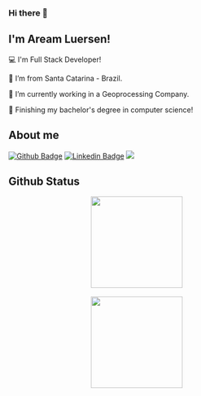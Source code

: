 ### Hi there 👋

## I'm Aream Luersen!

 
:computer: I'm Full Stack Developer!

:house_with_garden: I’m from Santa Catarina - Brazil.

🔭 I’m currently working in a Geoprocessing Company.
 
🏫 Finishing my bachelor's degree in computer science!

## About me

[![Github Badge](https://img.shields.io/badge/-Github-000?style=flat-square&logo=Github&logoColor=white&link=https://github.com/areamluersen)](https://github.com/areamluersen)
[![Linkedin Badge](https://img.shields.io/badge/-LinkedIn-blue?style=flat-square&logo=Linkedin&logoColor=white&link=https://www.linkedin.com/in/aream-luersen-5b5913150/)]( https://www.linkedin.com/in/aream-luersen-5b5913150/)
<a href = "mailto:areamluersen@gmail.com"><img src="https://img.shields.io/badge/Gmail-D14836?style=for-the-badge&logo=gmail&logoColor=white" target="_blank"></a>

## Github Status

<div align="center" style="display: inline_block">
  <a href="https://github.com/areamluersen">
  <img align="center" height="180em" src="https://github-readme-stats.vercel.app/api?username=areamluersen&show_icons=true&theme=dark&include_all_commits=true&count_private=true"/>
</div>
  
<div align="center" style="display: inline_block"><br/>
  <img align="center" height="180em" src="https://github-readme-stats.vercel.app/api/top-langs/?username=areamluersen&layout=compact&langs_count=7&theme=dark"/>
</div>

##
